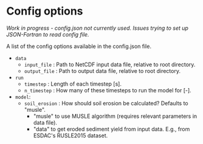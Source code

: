 # Config options

*Work in progress - config.json not currently used. Issues trying to set up JSON-Fortran to read config file.*

A list of the config options available in the config.json file.

- `data`
    + `input_file` : Path to NetCDF input data file, relative to root directory.
    + `output_file` : Path to output data file, relative to root directory.
- `run`
    + `timestep` : Length of each timestep [s].
    + `n_timestep` : How many of these timesteps to run the model for [-].
- `model`:
    + `soil_erosion` : How should soil erosion be calculated? Defaults to "musle".
        * "musle" to use MUSLE algorithm (requires relevant parameters in data file).
        * "data" to get eroded sediment yield from input data. E.g., from ESDAC's RUSLE2015 dataset.